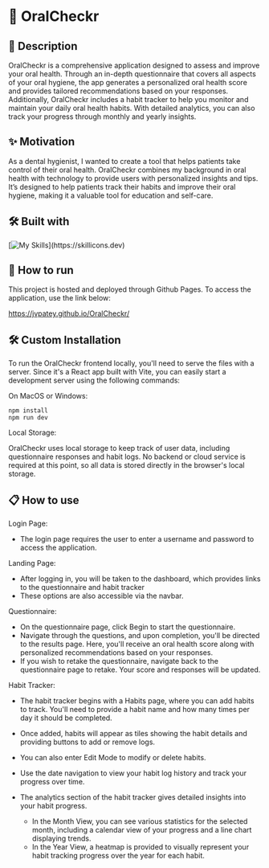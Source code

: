 # 🦷 OralCheckr

## 📝 Description
OralCheckr is a comprehensive application designed to assess and improve your oral health. Through an in-depth questionnaire that covers all aspects of your oral hygiene, the app generates a personalized oral health score and provides tailored recommendations based on your responses. Additionally, OralCheckr includes a habit tracker to help you monitor and maintain your daily oral health habits. With detailed analytics, you can also track your progress through monthly and yearly insights.

## ✨ Motivation
As a dental hygienist, I wanted to create a tool that helps patients take control of their oral health. OralCheckr combines my background in oral health with technology to provide users with personalized insights and tips. It’s designed to help patients track their habits and improve their oral hygiene, making it a valuable tool for education and self-care.

## 🛠️ Built with
[![My Skills](https://skillicons.dev/icons?i=react,vite,ts,styledcomponents,bootstrap,)](https://skillicons.dev)

## 🚀 How to run
This project is hosted and deployed through Github Pages. To access the application, use the link below:

https://jvpatey.github.io/OralCheckr/

## 🛠️ Custom Installation
To run the OralCheckr frontend locally, you'll need to serve the files with a server. 
Since it's a React app built with Vite, you can easily start a development server using the following commands:

On MacOS or Windows:

```
npm install
npm run dev
```
Local Storage:

OralCheckr uses local storage to keep track of user data, including questionnaire responses and habit logs. No backend or cloud service is required at this point, so all data is stored directly in the browser's local storage.

## 📋 How to use
Login Page:
- The login page requires the user to enter a username and password to access the application.

Landing Page:
- After logging in, you will be taken to the dashboard, which provides links to the questionnaire and habit tracker
- These options are also accessible via the navbar.

Questionnaire:
- On the questionnaire page, click Begin to start the questionnaire.
- Navigate through the questions, and upon completion, you'll be directed to the results page. Here, you'll receive an oral health score along with personalized recommendations based on your responses.
- If you wish to retake the questionnaire, navigate back to the questionnaire page to retake. Your score and responses will be updated.

Habit Tracker:
- The habit tracker begins with a Habits page, where you can add habits to track. You'll need to provide a habit name and how many times per day it should be completed.
- Once added, habits will appear as tiles showing the habit details and providing buttons to add or remove logs.
- You can also enter Edit Mode to modify or delete habits.
- Use the date navigation to view your habit log history and track your progress over time.

- The analytics section of the habit tracker gives detailed insights into your habit progress.
  - In the Month View, you can see various statistics for the selected month, including a calendar view of your progress and a line chart displaying trends.
  - In the Year View, a heatmap is provided to visually represent your habit tracking progress over the year for each habit.
